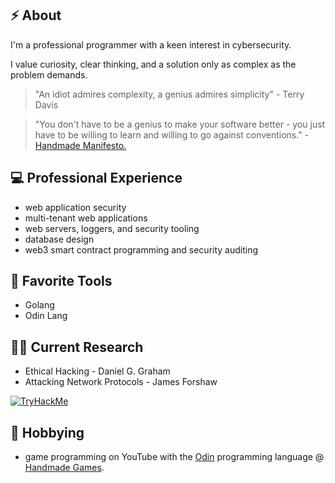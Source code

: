 <!--
**patrickodacre/patrickodacre** is a ✨ _special_ ✨ repository because its `README.md` (this file) appears on your GitHub profile.

Here are some ideas to get you started:

- 🔭 I’m currently working on ...
- 🌱 I’m currently learning ...
- 👯 I’m looking to collaborate on ...
- 🤔 I’m looking for help with ...
- 💬 Ask me about ...
- 📫 How to reach me: ...
- 😄 Pronouns: ...
- ⚡ Fun fact: ... 
-->

## ⚡ About

I'm a professional programmer with a keen interest in cybersecurity.

I value curiosity, clear thinking, and a solution only as complex as the problem demands.

> "An idiot admires complexity, a genius admires simplicity" - Terry Davis

> "You don't have to be a genius to make your software better - you just have to be willing to learn and willing to go against conventions." - <a href="https://handmade.network/manifesto" target="_blank">Handmade Manifesto.</a>

## 💻 Professional Experience

- web application security
- multi-tenant web applications
- web servers, loggers, and security tooling
- database design
- web3 smart contract programming and security auditing

## 🔨 Favorite Tools

- Golang
- Odin Lang

## 👨‍🏫 Current Research

- Ethical Hacking - Daniel G. Graham
- Attacking Network Protocols - James Forshaw

<a href="https://tryhackme.com/p/pdodacre" target="_blank"><img src="https://tryhackme-badges.s3.amazonaws.com/pdodacre.png" alt="TryHackMe"></a>

## 👾 Hobbying

- game programming on YouTube with the <a href="https://odin-lang.org/" target="_blank">Odin</a> programming language @ <a target="_blank" href="https://youtube.com/@handmadegamesdev">Handmade Games</a>.



